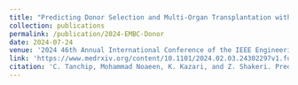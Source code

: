```yaml
---
title: "Predicting Donor Selection and Multi-Organ Transplantation within Organ Procurement Organizations Using Machine Learning"
collection: publications
permalink: /publication/2024-EMBC-Donor
date: 2024-07-24
venue: '2024 46th Annual International Conference of the IEEE Engineering in Medicine & Biology Society (EMBC)'
link: 'https://www.medrxiv.org/content/10.1101/2024.02.03.24302297v1.full-text'
citation: 'C. Tanchip, Mohammad Noaeen, K. Kazari, and Z. Shakeri. Predicting Donor Selection and Multi-Organ Transplantation within Organ Procurement Organizations Using Machine Learning. <i>2024 46th Annual International Conference of the IEEE Engineering in Medicine & Biology Society (EMBC)</i>.'
---
```


